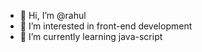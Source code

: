 - 👋 Hi, I’m @rahul
- 👀 I’m interested in front-end development
- 🌱 I’m currently learning java-script

<!---
rahulhr71/rahulhr71 is a ✨ special ✨ repository because its `README.md` (this file) appears on your GitHub profile.
You can click the Preview link to take a look at your changes.
--->
